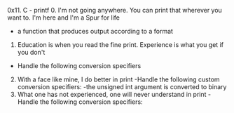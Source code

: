 0x11. C - printf
0. I'm not going anywhere. You can print that wherever you want to. I'm here and I'm a Spur for life
- a function that produces output according to a format
1. Education is when you read the fine print. Experience is what you get if you don't
- Handle the following conversion specifiers
2. With a face like mine, I do better in print
 -Handle the following custom conversion specifiers:
 -the unsigned int argument is converted to binary
3. What one has not experienced, one will never understand in print
 -Handle the following conversion specifiers:

